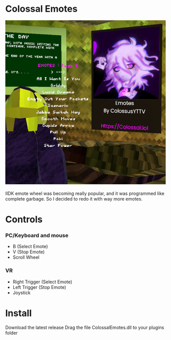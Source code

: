 # Colossal Emotes
![screenshot](modpicture.png)
<br></br>
IIDK emote wheel was becoming really popular, and it was programmed like complete garbage. So I decided to redo it with way more emotes.

# Controls
### PC/Keyboard and mouse
- B (Select Emote)
- V (Stop Emote)
- Scroll Wheel
### VR
- Right Trigger (Select Emote)
- Left Trigger (Stop Emote)
- Joystick

# Install
Download the latest release
Drag the file ColossalEmotes.dll to your plugins folder
